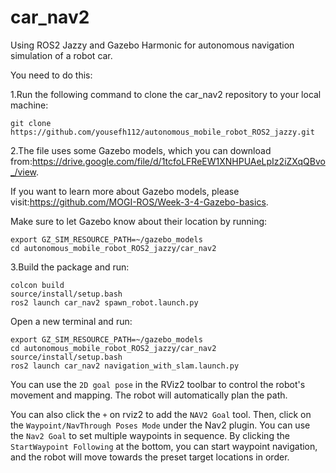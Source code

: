 # car_nav2
Using ROS2 Jazzy and Gazebo Harmonic for autonomous navigation simulation of a robot car.

You need to do this:

1.Run the following command to clone the car_nav2 repository to your local machine:

    git clone https://github.com/yousefh112/autonomous_mobile_robot_ROS2_jazzy.git

2.The file uses some Gazebo models, which you can download from:https://drive.google.com/file/d/1tcfoLFReEW1XNHPUAeLpIz2iZXqQBvo_/view.

If you want to learn more about Gazebo models, please visit:https://github.com/MOGI-ROS/Week-3-4-Gazebo-basics.

Make sure to let Gazebo know about their location by running:

    export GZ_SIM_RESOURCE_PATH=~/gazebo_models
    cd autonomous_mobile_robot_ROS2_jazzy/car_nav2

3.Build the package and run:
    
    colcon build
    source/install/setup.bash
    ros2 launch car_nav2 spawn_robot.launch.py

Open a new terminal and run:
    
    export GZ_SIM_RESOURCE_PATH=~/gazebo_models
    cd autonomous_mobile_robot_ROS2_jazzy/car_nav2
    source/install/setup.bash
    ros2 launch car_nav2 navigation_with_slam.launch.py

You can use the `2D goal pose` in the RViz2 toolbar to control the robot's movement and mapping. The robot will automatically plan the path.

You can also click the `+` on rviz2 to add the `NAV2 Goal` tool. Then, click on the `Waypoint/NavThrough Poses Mode` under the Nav2 plugin. You can use the `Nav2 Goal` to set multiple waypoints in sequence. By clicking the `StartWaypoint Following` at the bottom, you can start waypoint navigation, and the robot will move towards the preset target locations in order.
